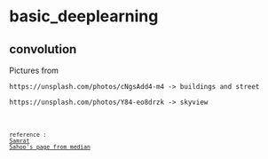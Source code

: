 # basic_deeplearning

## convolution
<p>Pictures from</p>
<p><code><a>https://unsplash.com/photos/cNgsAdd4-m4</a> -> buildings and street</code></p>
<p><code><a>https://unsplash.com/photos/Y84-eo8drzk</a> -> skyview<code></p>


reference : <a href = 'https://medium.com/analytics-vidhya/2d-convolution-using-python-numpy-43442ff5f381'>Samrat Sahoo's page from median</a>
